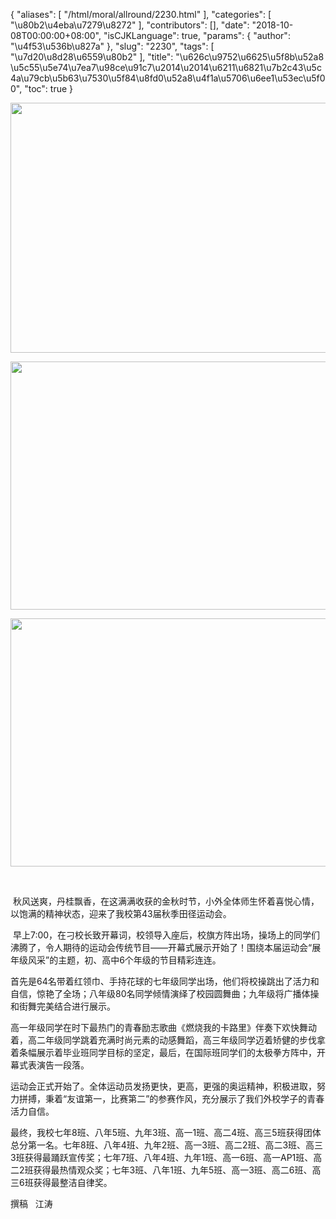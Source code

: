 {
    "aliases": [
        "/html/moral/allround/2230.html"
    ],
    "categories": [
        "\u80b2\u4eba\u7279\u8272"
    ],
    "contributors": [],
    "date": "2018-10-08T00:00:00+08:00",
    "isCJKLanguage": true,
    "params": {
        "author": "\u4f53\u536b\u827a"
    },
    "slug": "2230",
    "tags": [
        "\u7d20\u8d28\u6559\u80b2"
    ],
    "title": "\u626c\u9752\u6625\u5f8b\u52a8 \u5c55\u5e74\u7ea7\u98ce\u91c7\u2014\u2014\u6211\u6821\u7b2c43\u5c4a\u79cb\u5b63\u7530\u5f84\u8fd0\u52a8\u4f1a\u5706\u6ee1\u53ec\u5f00",
    "toc": true
}


<img
    src="https://cdn.tfls.online/mirror/full/62e66e559b1f3c2f07ab04643bf9fbebc286f150.jpg"
    style="display:block;margin-left:auto;margin-right:auto;"
    decoding="async"
    fetchpriority="auto"
    loading="lazy"
    height="400"
    width="600"
/>





<img
    src="https://cdn.tfls.online/mirror/full/330ed14a91c9ddad08c1bb0c06b73d2012a5e7e2.jpg"
    style="display:block;margin-left:auto;margin-right:auto;"
    decoding="async"
    fetchpriority="auto"
    loading="lazy"
    height="397"
    width="596"
/>





<img
    src="https://cdn.tfls.online/mirror/full/1ad69baa11ce79bbe9cbf3c475d92a8259ab30fc.jpg"
    style="display:block;margin-left:auto;margin-right:auto;"
    decoding="async"
    fetchpriority="auto"
    loading="lazy"
    height="397"
    width="596"
/>




         




 秋风送爽，丹桂飘香，在这满满收获的金秋时节，小外全体师生怀着喜悦心情，以饱满的精神状态，迎来了我校第43届秋季田径运动会。




 早上7:00，在刁校长致开幕词，校领导入座后，校旗方阵出场，操场上的同学们沸腾了，令人期待的运动会传统节目——开幕式展示开始了！围绕本届运动会“展年级风采”的主题，初、高中6个年级的节目精彩连连。




首先是64名带着红领巾、手持花球的七年级同学出场，他们将校操跳出了活力和自信，惊艳了全场；八年级80名同学倾情演绎了校园圆舞曲；九年级将广播体操和街舞完美结合进行展示。




高一年级同学在时下最热门的青春励志歌曲《燃烧我的卡路里》伴奏下欢快舞动着，高二年级同学跳着充满时尚元素的动感舞蹈，高三年级同学迈着矫健的步伐拿着条幅展示着毕业班同学目标的坚定，最后，在国际班同学们的太极拳方阵中，开幕式表演告一段落。




运动会正式开始了。全体运动员发扬更快，更高，更强的奥运精神，积极进取，努力拼搏，秉着“友谊第一，比赛第二”的参赛作风，充分展示了我们外校学子的青春活力自信。




最终，我校七年8班、八年5班、九年3班、高一1班、高二4班、高三5班获得团体总分第一名。七年8班、八年4班、九年2班、高一3班、高二2班、高二3班、高三3班获得最踊跃宣传奖；七年7班、八年4班、九年1班、高一6班、高一AP1班、高二2班获得最热情观众奖；七年3班、八年1班、九年5班、高一3班、高二6班、高三6班获得最整洁自律奖。




撰稿   江涛





  



